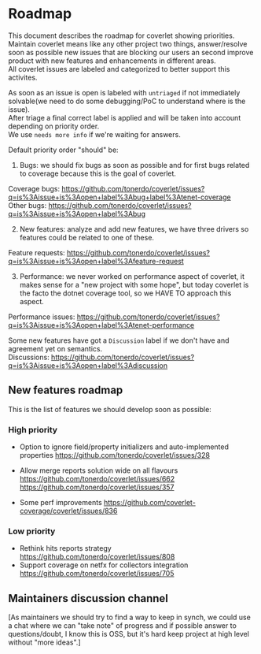 # Roadmap

This document describes the roadmap for coverlet showing priorities.  
Maintain coverlet means like any other project two things, answer/resolve soon as possible new issues that are blocking our users an second improve product with new features and enhancements in different areas.  
All coverlet issues are labeled and categorized to better support this activites.

As soon as an issue is open is labeled with `untriaged` if not immediately solvable(we need to do some debugging/PoC to understand where is the issue).  
After triage a final correct label is applied and will be taken into account depending on priority order.  
We use `needs more info` if we're waiting for answers.

Default priority order "should" be:

1) Bugs: we should fix bugs as soon as possible and for first bugs related to coverage because this is the goal of coverlet.

Coverage bugs: https://github.com/tonerdo/coverlet/issues?q=is%3Aissue+is%3Aopen+label%3Abug+label%3Atenet-coverage  
Other bugs: https://github.com/tonerdo/coverlet/issues?q=is%3Aissue+is%3Aopen+label%3Abug

2) New features: analyze and add new features, we have three drivers so features could be related to one of these.

Feature requests: https://github.com/tonerdo/coverlet/issues?q=is%3Aissue+is%3Aopen+label%3Afeature-request

3) Performance: we never worked on performance aspect of coverlet, it makes sense for a "new project with some hope", but today coverlet is the facto the dotnet coverage tool, so we HAVE TO approach this aspect.

Performance issues: https://github.com/tonerdo/coverlet/issues?q=is%3Aissue+is%3Aopen+label%3Atenet-performance

Some new features have got a `Discussion` label if we don't have and agreement yet on semantics.  
Discussions: https://github.com/tonerdo/coverlet/issues?q=is%3Aissue+is%3Aopen+label%3Adiscussion

## New features roadmap

This is the list of features we should develop soon as possible:

### High priority

- Option to ignore field/property initializers and auto-implemented properties https://github.com/tonerdo/coverlet/issues/328 

- Allow merge reports solution wide on all flavours  https://github.com/tonerdo/coverlet/issues/662 https://github.com/tonerdo/coverlet/issues/357

- Some perf improvements https://github.com/coverlet-coverage/coverlet/issues/836

### Low priority

- Rethink hits reports strategy https://github.com/tonerdo/coverlet/issues/808 
- Support coverage on netfx for collectors integration https://github.com/tonerdo/coverlet/issues/705 

## Maintainers discussion channel

[As maintainers we should try to find a way to keep in synch, we could use a chat where we can "take note" of progress and if possible answer to questions/doubt, I know this is OSS, but it's hard keep project at high level without "more ideas".]


